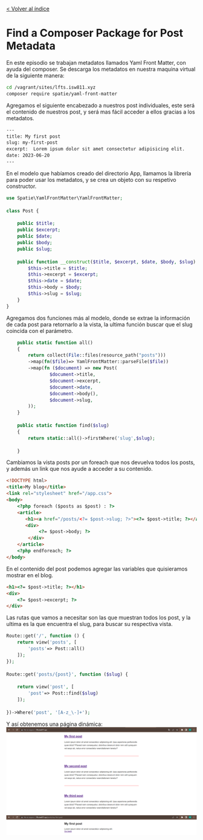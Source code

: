 [< Volver al índice](/docs/readme.md)

# Find a Composer Package for Post Metadata
En este episodio se trabajan metadatos llamados Yaml Front Matter, con ayuda del composer. Se descarga los metadatos en nuestra maquina virtual de la siguiente manera: 

```bash
cd /vagrant/sites/lfts.isw811.xyz
composer require spatie/yaml-front-matter
```
Agregamos el siguiente encabezado a nuestros post individuales, este será el contenido de nuestros post, y será mas fácil acceder a ellos gracias a los metadatos. 
```bash
---
title: My first post
slug: my-first-post
excerpt:  Lorem ipsum dolor sit amet consectetur adipisicing elit.
date: 2023-06-20
---
```
En el modelo que habíamos creado del directorio App, llamamos la librería para poder usar los metadatos, y se crea un objeto con su respetivo constructor. 
```php
use Spatie\YamlFrontMatter\YamlFrontMatter;

class Post {

    public $title;
    public $excerpt;
    public $date;
    public $body;
    public $slug;

    public function __construct($title, $excerpt, $date, $body, $slug) {
        $this->title = $title;
        $this->excerpt = $excerpt;
        $this->date = $date;
        $this->body = $body;
        $this->slug = $slug;
    }
}
```
Agregamos dos funciones más al modelo, donde se extrae la información de cada post para retornarlo a la vista, la ultima función buscar que el slug coincida con el parámetro.
```php
    public static function all()
    {
        return collect(File::files(resource_path("posts")))
        ->map(fn($file)=> YamlFrontMatter::parseFile($file))
        ->map(fn ($document) => new Post(
                $document->title,
                $document->excerpt,
                $document->date,
                $document->body(),
                $document->slug,
        ));
    }

    public static function find($slug)
    {
        return static::all()->firstWhere('slug',$slug);

    }
```
Cambiamos la vista posts por un foreach que nos devuelva todos los posts, y además un link que nos ayude a acceder a su contenido. 
```html
<!DOCTYPE html>
<title>My blog</title>
<link rel="stylesheet" href="/app.css">
<body>
    <?php foreach ($posts as $post) : ?>
    <article>
       <h1><a href="/posts/<?= $post->slug; ?>"><?= $post->title; ?></a></h1>
       <div>
            <?= $post->body; ?>
        </div>
    </article>
    <?php endforeach; ?>
</body>
```
En el contenido del post podemos agregar las variables que quisieramos mostrar en el blog.  
```html
<h1><?= $post->title; ?></h1>
<div>
    <?= $post->excerpt; ?>
</div>
```
Las rutas que vamos a necesitar son las que muestran todos los post, y la ultima es la que encuentra el slug, para buscar su respectiva vista.
```php
Route::get('/', function () {
    return view('posts', [
        'posts'=> Post::all()
    ]);
});

Route::get('posts/{post}', function ($slug) {

    return view('post', [
        'post'=> Post::find($slug)
    ]);

})->Where('post', '[A-z_\-]+');
```
Y así obtenemos una página dinámica: 
![image](./images/posts%20dinamicos%20ep12.png "posts")
![image](./images/post%20dinamico%20ep12.png "post")